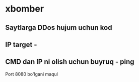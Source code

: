# xbomber
Saytlarga DDos hujum uchun kod
-----
## IP target - <Saytning IP manzili>
CMD dan IP ni olish uchun buyruq - ping <sayt>
-----
Port 8080 bo'lgani maqul
